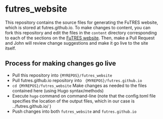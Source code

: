 # futres_website

This repository contains the source files for generating the FuTRES website, 
which is stored at futres.github.io.  To make changes to content, you can fork
this repository and edit the files in the ```content``` directory corresponding
to each of the sections on the [FuTRES website](http://futres.org/).  Then, make
a Pull Request and John will review change suggestions and make it go live to the 
site itself.

## Process for making changes go live

 * Pull this repository into ```{MYREPOS}/futres_website```
 * Pull futres.github.io repository into ``` {MYREPOS}/futres.github.io```
 * ```cd {MYREPOS}/futres_website``` 
 Make changes as needed to the files contained here (using Hugo syntax/methods)
 * Execute ```hugo``` command on command-line 
(note that the config.toml file specifies the location of the output files, which in our case is ../futres.github.io/ )
 * Push changes into both ```futres_website``` and ```futres.github.io```
